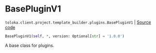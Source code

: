 # BasePluginV1
`toloka.client.project.template_builder.plugins.BasePluginV1` | [Source code](https://github.com/Toloka/toloka-kit/blob/v1.2.0/src/client/project/template_builder/plugins.py#L18)

```python
BasePluginV1(self, *, version: Optional[str] = '1.0.0')
```

A base class for plugins.

